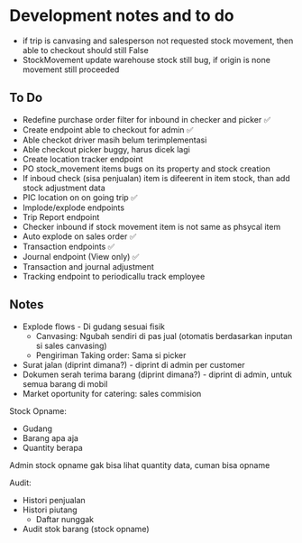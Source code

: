 # Development notes and to do

- if trip is canvasing and salesperson not requested stock movement, then able to checkout should still False
- StockMovement update warehouse stock still bug, if origin is none movement still proceeded

## To Do

- Redefine purchase order filter for inbound in checker and picker ✅
- Create endpoint able to checkout for admin ✅
- Able checkot driver masih belum terimplementasi
- Able checkout picker buggy, harus dicek lagi
- Create location tracker endpoint
- PO stock_movement items bugs on its property and stock creation
- If inboud check (sisa penjualan) item is difeerent in item stock, than add stock adjustment data
- PIC location on on going trip ✅
- Implode/explode endpoints
- Trip Report endpoint
- Checker inbound if stock movement item is not same as phsycal item
- Auto explode on sales order ✅
- Transaction endpoints ✅
- Journal endpoint (View only) ✅
- Transaction and journal adjustment
- Tracking endpoint to periodicallu track employee

## Notes

- Explode flows - Di gudang sesuai fisik
  - Canvasing: Ngubah sendiri di pas jual (otomatis berdasarkan inputan si sales canvasing)
  - Pengiriman Taking order: Sama si picker
- Surat jalan (diprint dimana?) - diprint di admin per customer
- Dokumen serah terima barang (diprint dimana?) - diprint di admin, untuk semua barang di mobil
- Market oportunity for catering: sales commision

Stock Opname:
- Gudang
- Barang apa aja
- Quantity berapa

Admin stock opname gak bisa lihat quantity data, cuman bisa opname

Audit:
- Histori penjualan
- Histori piutang
  - Daftar nunggak
- Audit stok barang (stock opname)


